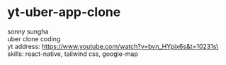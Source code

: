 # yt-uber-app-clone
sonny sungha\
uber clone coding \
yt address: https://www.youtube.com/watch?v=bvn_HYpix6s&t=10231s\
skills: react-native, tailwind css, google-map
